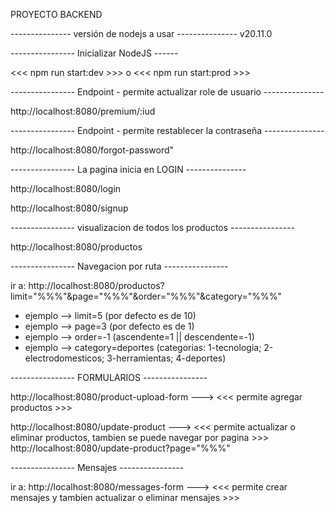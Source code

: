 PROYECTO BACKEND

--------------- versión de nodejs a usar ---------------
v20.11.0

---------------- Inicializar NodeJS ------

<<< npm run start:dev >>> 
          o
<<< npm run start:prod >>>


---------------- Endpoint - permite actualizar role de usuario ---------------

http://localhost:8080/premium/:iud


---------------- Endpoint - permite restablecer la contraseña ---------------

http://localhost:8080/forgot-password"


---------------- La pagina inicia en LOGIN ---------------

http://localhost:8080/login

http://localhost:8080/signup


---------------- visualizacion de todos los productos ----------------

http://localhost:8080/productos


---------------- Navegacion por ruta ----------------

ir a: http://localhost:8080/productos?limit="%%%"&page="%%%"&order="%%%"&category="%%%"

- ejemplo --> limit=5 (por defecto es de 10) 
- ejemplo --> page=3 (por defecto es de 1) 
- ejemplo --> order=-1 (ascendente=1 || descendente=-1) 
- ejemplo --> category=deportes (categorias: 1-tecnologia; 2-electrodomesticos; 3-herramientas; 4-deportes)


---------------- FORMULARIOS ----------------

http://localhost:8080/product-upload-form ---> <<< permite agregar productos >>>

http://localhost:8080/update-product ---> <<< permite actualizar o eliminar productos, tambien se puede navegar por pagina >>>
http://localhost:8080/update-product?page="%%%"



---------------- Mensajes ----------------

ir a: http://localhost:8080/messages-form ---> <<< permite crear mensajes y tambien actualizar o eliminar mensajes >>>
